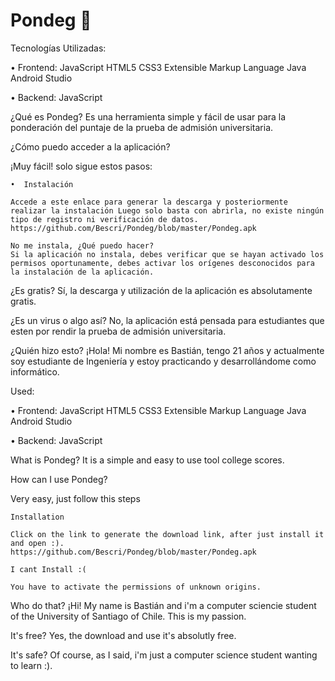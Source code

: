 # Pondeg 📑️

Tecnologías Utilizadas:

• Frontend: JavaScript HTML5 CSS3 Extensible Markup Language Java Android Studio

• Backend: JavaScript

¿Qué es Pondeg? Es una herramienta simple y fácil de usar para la ponderación del puntaje de la prueba de admisión universitaria.


¿Cómo puedo acceder a la aplicación?

¡Muy fácil! solo sigue estos pasos:

    •  Instalación

    Accede a este enlace para generar la descarga y posteriormente realizar la instalación Luego solo basta con abrirla, no existe ningún tipo de registro ni verificación de datos.
    https://github.com/Bescri/Pondeg/blob/master/Pondeg.apk
    
    No me instala, ¿Qué puedo hacer?
    Si la aplicación no instala, debes verificar que se hayan activado los permisos oportunamente, debes activar los orígenes desconocidos para la instalación de la aplicación.


¿Es gratis? Sí, la descarga y utilización de la aplicación es absolutamente gratis.

¿Es un virus o algo así? No, la aplicación está pensada para estudiantes que esten por rendir la prueba de admisión universitaria.

¿Quién hizo esto? ¡Hola! Mi nombre es Bastián, tengo 21 años y actualmente soy estudiante de Ingeniería y estoy practicando y desarrollándome como informático.



Used:

• Frontend: JavaScript HTML5 CSS3 Extensible Markup Language Java Android Studio

• Backend: JavaScript

What is Pondeg?
It is a simple and easy to use tool college scores.



How can I use Pondeg?

Very easy, just follow this steps

    Installation
    
    Click on the link to generate the download link, after just install it and open :).
    https://github.com/Bescri/Pondeg/blob/master/Pondeg.apk
    
    I cant Install :( 
    
    You have to activate the permissions of unknown origins.
  
Who do that? 
¡Hi! 
My name is Bastián and i'm a computer sciencie student of the University of Santiago of Chile. This is my passion.      
    
It's free?
Yes, the download and use it's absolutly free.

It's safe?
Of course, as I said, i'm just a computer science student wanting to learn :).





